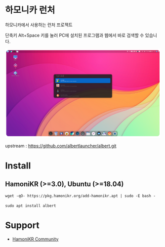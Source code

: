 # 하모니카 런처

하모니카에서 사용하는 런처 프로젝트

단축키 Alt+Space 키를 눌러 PC에 설치된 프로그램과 웹에서 바로 검색할 수 있습니다.

![screenshot](./albert.png)


upstream : https://github.com/albertlauncher/albert.git


# Install

## HamoniKR (>=3.0), Ubuntu (>=18.04)
```
wget -qO- https://pkg.hamonikr.org/add-hamonikr.apt | sudo -E bash -

sudo apt install albert
```

# Support

* [HamoniKR Community](https://hamonikr.org/)
